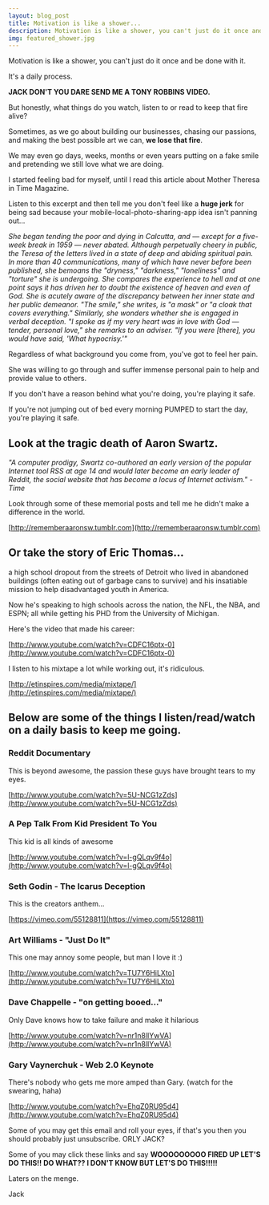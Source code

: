 ```yaml
---
layout: blog_post
title: Motivation is like a shower...
description: Motivation is like a shower, you can't just do it once and be done with it.
img: featured_shower.jpg
---
```


Motivation is like a shower, you can't just do it once and be done with it.

<!-- more -->

It's a daily process.

**JACK DON'T YOU DARE SEND ME A TONY ROBBINS VIDEO.**

But honestly, what things do you watch, listen to or read to keep that fire alive?

Sometimes, as we go about building our businesses, chasing our passions, and making the best possible art we can, **we lose that fire**.

We may even go days, weeks, months or even years putting on a fake smile and pretending we still love what we are doing.

I started feeling bad for myself, until I read this article about Mother Theresa in Time Magazine.

Listen to this excerpt and then tell me you don't feel like a **huge jerk** for being sad because your mobile-local-photo-sharing-app idea isn't panning out...

_She began tending the poor and dying in Calcutta, and — except for a five-week break in 1959 — never abated. Although perpetually cheery in public, the Teresa of the letters lived in a state of deep and abiding spiritual pain. In more than 40 communications, many of which have never before been published, she bemoans the "dryness," "darkness," "loneliness" and "torture" she is undergoing. She compares the experience to hell and at one point says it has driven her to doubt the existence of heaven and even of God. She is acutely aware of the discrepancy between her inner state and her public demeanor. "The smile," she writes, is "a mask" or "a cloak that covers everything." Similarly, she wonders whether she is engaged in verbal deception. "I spoke as if my very heart was in love with God — tender, personal love," she remarks to an adviser. "If you were [there], you would have said, 'What hypocrisy.'"_

Regardless of what background you come from, you've got to feel her pain.

She was willing to go through and suffer immense personal pain to help and provide value to others.

If you don't have a reason behind what you're doing, you're playing it safe.

If you're not jumping out of bed every morning PUMPED to start the day, you're playing it safe.

## **Look at the tragic death of Aaron Swartz.**

_"A computer prodigy, Swartz co-authored an early version of the popular Internet tool RSS at age 14 and would later become an early leader of Reddit, the social website that has become a locus of Internet activism." - Time_

Look through some of these memorial posts and tell me he didn't make a difference in the world.

[http://rememberaaronsw.tumblr.com](http://rememberaaronsw.tumblr.com)

## **Or take the story of Eric Thomas...**

a high school dropout from the streets of Detroit who lived in abandoned buildings (often eating out of garbage cans to survive) and his insatiable mission to help disadvantaged youth in America.

Now he's speaking to high schools across the nation, the NFL, the NBA, and ESPN; all while getting his PHD from the University of Michigan.

Here's the video that made his career:

[http://www.youtube.com/watch?v=CDFC16ptx-0](http://www.youtube.com/watch?v=CDFC16ptx-0)

I listen to his mixtape a lot while working out, it's ridiculous.

[http://etinspires.com/media/mixtape/](http://etinspires.com/media/mixtape/)

## **Below are some of the things I listen/read/watch on a daily basis to keep me going.**

### **Reddit Documentary**

This is beyond awesome, the passion these guys have brought tears to my eyes.

[http://www.youtube.com/watch?v=5U-NCG1zZds](http://www.youtube.com/watch?v=5U-NCG1zZds)

### **A Pep Talk From Kid President To You**

This kid is all kinds of awesome

[http://www.youtube.com/watch?v=l-gQLqv9f4o](http://www.youtube.com/watch?v=l-gQLqv9f4o)

### **Seth Godin - The Icarus Deception**

This is the creators anthem...

[https://vimeo.com/55128811](https://vimeo.com/55128811)

### **Art Williams - "Just Do It"**

This one may annoy some people, but man I love it :)

[http://www.youtube.com/watch?v=TU7Y6HiLXto](http://www.youtube.com/watch?v=TU7Y6HiLXto)

### **Dave Chappelle - "on getting booed..."**

Only Dave knows how to take failure and make it hilarious

[http://www.youtube.com/watch?v=nr1n8lIYwVA](http://www.youtube.com/watch?v=nr1n8lIYwVA)

### **Gary Vaynerchuk - Web 2.0 Keynote**

There's nobody who gets me more amped than Gary. (watch for the swearing, haha)

[http://www.youtube.com/watch?v=EhqZ0RU95d4](http://www.youtube.com/watch?v=EhqZ0RU95d4)

Some of you may get this email and roll your eyes, if that's you then you should probably just unsubscribe. ORLY JACK?

Some of you may click these links and say **WOOOOOOOOO FIRED UP LET'S DO THIS!! DO WHAT?? I DON'T KNOW BUT LET'S DO THIS!!!!!**

Laters on the menge.

Jack
